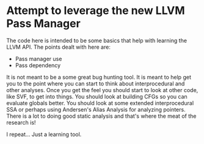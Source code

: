 
# Attempt to leverage the new LLVM Pass Manager

The code here is intended to be some basics that help with learning
the LLVM API. The points dealt with here are:

- Pass manager use
- Pass dependency

It is not meant to be a some great bug hunting tool. It is meant
to help get you to the point where you can start to think about 
interprocedural and other analyses. Once you get the feel you
should start to look at other code, like SVF, to get into things.
You should look at building CFGs so you can evaluate globals
better. You should look at some extended interprocedural SSA or
perhaps using Andersen's Alias Analysis for analyzing pointers.
There is a lot to doing good static analysis and that's where the
meat of the research is!

I repeat... Just a learning tool.


